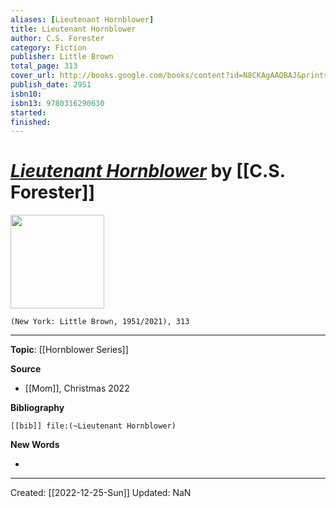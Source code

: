 ```yaml
---
aliases: [Lieutenant Hornblower]
title: Lieutenant Hornblower
author: C.S. Forester
category: Fiction
publisher: Little Brown
total_page: 313
cover_url: http://books.google.com/books/content?id=N8CKAgAAQBAJ&printsec=frontcover&img=1&zoom=1&edge=curl&source=gbs_api
publish_date: 2951
isbn10: 
isbn13: 9780316290630
started: 
finished: 
---
```

# *[Lieutenant Hornblower](https://www.littlebrown.com/titles/c-s-forester/lieutenant-hornblower/9780316290630/)* by [[C.S. Forester]]

<img src="https://www.littlebrown.com/wp-content/uploads/2017/06/9780316290630.jpg?fit=443%2C675" width=150>

`(New York: Little Brown, 1951/2021), 313`

--- 
**Topic**: [[Hornblower Series]]

**Source**
- [[Mom]], Christmas 2022


**Bibliography**

```query
[[bib]] file:(~Lieutenant Hornblower)
```
 

**New Words**

- 

---
Created: [[2022-12-25-Sun]]
Updated: NaN
